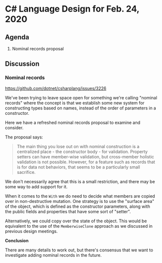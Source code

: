 
# C# Language Design for Feb. 24, 2020

## Agenda

1. Nominal records proposal

## Discussion

### Nominal records

https://github.com/dotnet/csharplang/issues/3226 

We've been trying to leave space open for something we're calling "nominal records" where the
concept is that we establish some new system for constructing types based on names, instead of
the order of parameters in a constructor.

Here we have a refreshed nominal records proposal to examine and consider.

The proposal says:

> The main thing you lose out on with nominal construction is a centralized place - the
constructor body - for validation. Property setters can have member-wise validation, but
cross-member holistic validation is not possible. However, for a feature such as records that is
for data not behaviors, that seems to be a particularly small sacrifice.

We don't necessarily agree that this is a small restriction, and there may be some way to add
support for it.

When it comes to the `With` we do need to decide what members are copied over in non-destructive
mutation. One strategy is to use the "surface area" of the object, which is defined as the
constructor parameters, along with the public fields and properties that have some sort of
"setter".

Alternatively, we could copy over the state of the object. This would be equivalent to the use
of the `MemberwiseClone` approach as we discussed in previous design meetings.

**Conclusion**

There are many details to work out, but there's consensus that we want to investigate adding
nominal records in the future.
